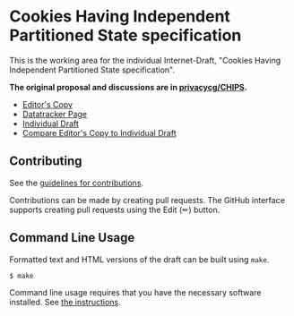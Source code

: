 # Cookies Having Independent Partitioned State specification

This is the working area for the individual Internet-Draft, "Cookies Having Independent Partitioned State specification".

**The original proposal and discussions are in [privacycg/CHIPS](https://github.com/privacycg/CHIPS).**

* [Editor's Copy](https://DCtheTall.github.io/CHIPS-spec/#go.draft-cutler-httpbis-partitioned-cookies-00.html)
* [Datatracker Page](https://datatracker.ietf.org/doc/draft-cutler-httpbis-partitioned-cookies-00)
* [Individual Draft](https://datatracker.ietf.org/doc/html/draft-cutler-httpbis-partitioned-cookies-00)
* [Compare Editor's Copy to Individual Draft](https://DCtheTall.github.io/CHIPS-spec/#go.draft-cutler-httpbis-partitioned-cookies-00.diff)


## Contributing

See the
[guidelines for contributions](https://github.com/DCtheTall/CHIPS-spec/blob/main/CONTRIBUTING.md).

Contributions can be made by creating pull requests.
The GitHub interface supports creating pull requests using the Edit (✏) button.


## Command Line Usage

Formatted text and HTML versions of the draft can be built using `make`.

```sh
$ make
```

Command line usage requires that you have the necessary software installed.  See
[the instructions](https://github.com/martinthomson/i-d-template/blob/main/doc/SETUP.md).

